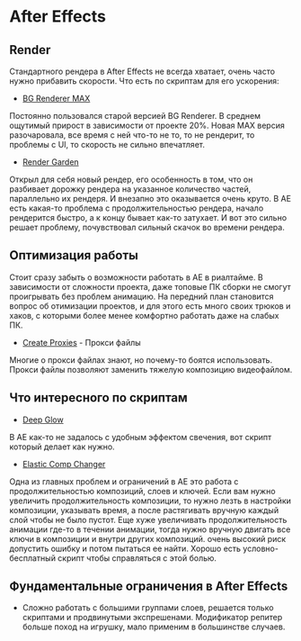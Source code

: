 # After Effects

## Render

Стандартного рендера в After Effects не всегда хватает, очень часто нужно прибавить скорости. Что есть по скриптам для его ускорения:

* [BG Renderer MAX](https://aescripts.com/bg-renderer/)

Постоянно пользовался старой версией BG Renderer. В среднем ощутимый прирост в зависимости от проекте 20%. Новая MAX версия разочаровала, все время с ней что-то не то, то не рендерит, то проблемы с UI, то скорость не сильно впечатляет.

* [Render Garden](https://www.toolfarm.com/buy/rendergarden/)

Открыл для себя новый рендер, его особенность в том, что он разбивает дорожку рендера на указанное количество частей, параллельно их рендеря. И внезапно это оказывается очень круто. В АЕ есть какая-то проблема с продолжительностью рендера, начало рендерится быстро, а к концу бывает как-то затухает. И вот это сильно решает проблему, почувствовал сильный скачок во времени рендера.


## Оптимизация работы

Стоит сразу забыть о возможности работать в АЕ в риалтайме. В зависимости от сложности проекта, даже топовые ПК сборки не смогут проигрывать без проблем анимацию. На передний план становится вопрос об отимизации проектов, и для этого есть много своих трюков и хаков, с которыми более менее комфортно работать даже на слабых ПК.

* [Create Proxies](https://aescripts.com/createproxies/) - Прокси файлы

Многие о прокси файлах знают, но почему-то боятся использовать. Прокси файлы позволяют заменить тяжелую композицию видеофайлом.

## Что интересного по скриптам

* [Deep Glow](https://aescripts.com/deep-glow/)

В АЕ как-то не задалось с удобным эффектом свечения, вот скрипт который делает как нужно.

* [Elastic Comp Changer](https://aescripts.com/elastic-comp-changer/)

Одна из главных проблем и ограничений в АЕ это работа с продолжительностью композиций, слоев и ключей. Если вам нужно увеличить продолжительность композиции, то нужно лезть в настройки композиции, указывать время, а после растягивать вручную каждый слой чтобы не было пустот. Еще хуже увеличивать продолжительность анимации где-то в течении анимации, тогда нужно вручную двигать все ключи в композиции и внутри других композиций. очень высокий риск допустить ошибку и потом пытаться ее найти. Хорошо есть условно-бесплатный скрипт чтобы справляться с этой болью.

## Фундаментальные ограничения в After Effects

* Сложно работать с большими группами слоев, решается только скриптами и продвинутыми экспрешенами. Модификатор репитер больше поход на игрушку, мало применим в большинстве случаев.
